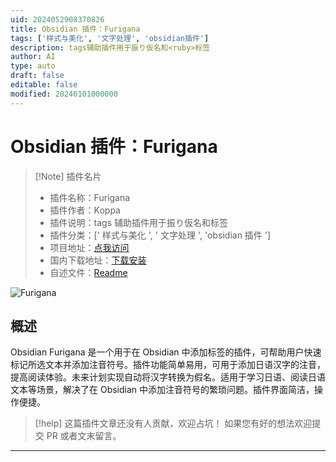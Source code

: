 ```yaml
---
uid: 2024052908370826
title: Obsidian 插件：Furigana
tags: ['样式与美化', '文字处理', 'obsidian插件']
description: tags辅助插件用于振り仮名和<ruby>标签
author: AI
type: auto
draft: false
editable: false
modified: 20240101000000
---
```


# Obsidian 插件：Furigana

> [!Note] 插件名片
> - 插件名称：Furigana
> - 插件作者：Koppa
> - 插件说明：tags 辅助插件用于振り仮名和<ruby>标签
> - 插件分类：[' 样式与美化 ', ' 文字处理 ', 'obsidian 插件 ']
> - 项目地址：[点我访问](https://github.com/uonr/obsidian-furigana)
> - 国内下载地址：[下载安装](https://pkmer.cn/products/plugin/pluginMarket/?obsidian-furigana)
> - 自述文件：[Readme](https://ghproxy.net/https://raw.githubusercontent.com/uonr/obsidian-furigana/master/README.md)

![Furigana](https://cdn.pkmer.cn/covers/obsidian-furigana.png!pkmer)

## 概述

Obsidian Furigana 是一个用于在 Obsidian 中添加<ruby>标签的插件，可帮助用户快速标记所选文本并添加注音符号。插件功能简单易用，可用于添加日语汉字的注音，提高阅读体验。未来计划实现自动将汉字转换为假名。适用于学习日语、阅读日语文本等场景，解决了在 Obsidian 中添加注音符号的繁琐问题。插件界面简洁，操作便捷。

> [!help]
> 这篇插件文章还没有人贡献，欢迎占坑！
> 如果您有好的想法欢迎提交 PR 或者文末留言。

---



